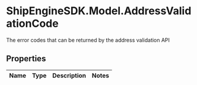 # ShipEngineSDK.Model.AddressValidationCode
The error codes that can be returned by the address validation API

## Properties

Name | Type | Description | Notes
------------ | ------------- | ------------- | -------------


